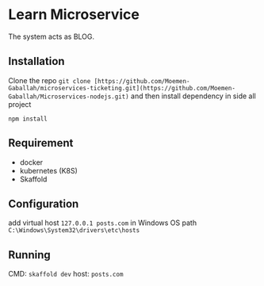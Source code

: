 # Learn Microservice
The system acts as BLOG.


## Installation

Clone the repo `git clone [https://github.com/Moemen-Gaballah/microservices-ticketing.git](https://github.com/Moemen-Gaballah/Microservices-nodejs.git)` and then install dependency in side all project

`npm install`

## Requirement
* docker
* kubernetes (K8S)
* Skaffold

## Configuration
add virtual host `127.0.0.1 posts.com` 
in Windows OS path ` C:\Windows\System32\drivers\etc\hosts`

## Running
CMD: `skaffold dev`
host: `posts.com`


